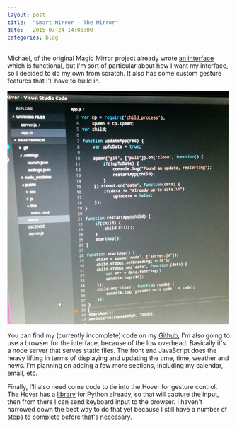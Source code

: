 ```yaml
---
layout: post
title:  "Smart Mirror - The Mirror"
date:   2015-07-24 14:00:00
categories: blog
---
```

Michael, of the original Magic Mirror project already wrote 
[an interface](https://github.com/MichMich/MagicMirror) which is functional, 
but I'm sort of particular about how I want my interface, so I decided
to do my own from scratch. It also has some custom gesture features that I'll
have to build in.

![](/img/20150724/code.jpg)

You can find my (currently incomplete) code on my
[Github](https://github.com/alaycock/SmartMirror), I'm also going to use a
browser for the interface, because of the low overhead. Basically it's a node
server that serves static files. The front end JavaScript does the heavy lifting
in terms of displaying and updating the time, time, weather and news. I'm
planning on adding a few more sections, including my calendar, email, etc.

Finally, I'll also need come code to tie into the Hover for gesture control. The
Hover has a [library](https://github.com/hoverlabs/hover_raspberrypi) for Python
already, so that will capture the input, then from there I can send keyboard
input to the browser. I haven't narrowed down the best way to do that yet
because I still have a number of steps to complete before that's necessary.